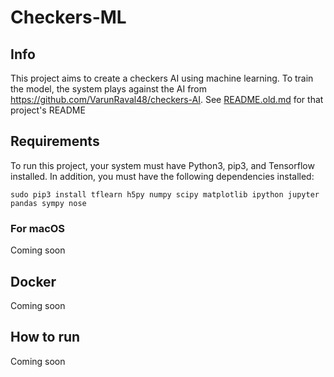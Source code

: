 # Checkers-ML

## Info
This project aims to create a checkers AI using machine learning. To train the model, the system plays against the AI from https://github.com/VarunRaval48/checkers-AI. See [README.old.md](README.old.md) for that project's README

## Requirements
To run this project, your system must have Python3, pip3, and Tensorflow installed. In addition, you must have the following dependencies installed:

`sudo pip3 install tflearn h5py numpy scipy matplotlib ipython jupyter pandas sympy nose`

### For macOS
Coming soon

## Docker
Coming soon

## How to run
Coming soon
